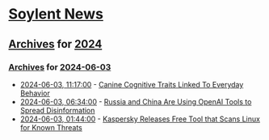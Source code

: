 # [Soylent News](../../../README.md)

## [Archives](../../index.md) for [2024](../index.md)

### [Archives](../../index.md) for [2024-06-03](index.md)

* [2024-06-03, 11:17:00](https://soylentnews.org/article.pl?sid=24/06/02/1356231&from=rss) - [Canine Cognitive Traits Linked To Everyday Behavior](https://soylentnews.org/article.pl?sid=24/06/02/1356231&from=rss)
* [2024-06-03, 06:34:00](https://soylentnews.org/article.pl?sid=24/06/01/1721210&from=rss) - [Russia and China Are Using OpenAI Tools to Spread Disinformation](https://soylentnews.org/article.pl?sid=24/06/01/1721210&from=rss)
* [2024-06-03, 01:44:00](https://soylentnews.org/article.pl?sid=24/06/02/046212&from=rss) - [Kaspersky Releases Free Tool that Scans Linux for Known Threats](https://soylentnews.org/article.pl?sid=24/06/02/046212&from=rss)
